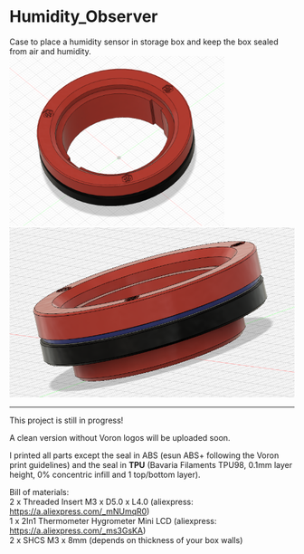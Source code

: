 # Humidity_Observer
Case to place a humidity sensor in storage box and keep the box sealed from air and humidity.
<img src="https://github.com/flow1990/Humidity_Observer/blob/main/pictures/front_view_voron_design.png" alt="front_view_voron_design" height="300">
<img src="https://github.com/flow1990/Humidity_Observer/blob/main/pictures/side_view.png" alt="side" height="300">
<hr>This project is still in progress!

A clean version without Voron logos will be uploaded soon.

I printed all parts except the seal in ABS (esun ABS+ following the Voron print guidelines) and the seal in <B>TPU</B> (Bavaria Filaments TPU98, 0.1mm layer height, 0% concentric infill and 1 top/bottom layer).

Bill of materials:
<br>2 x Threaded Insert M3 x D5.0 x L4.0 (aliexpress: https://a.aliexpress.com/_mNUmqR0)
<br>1 x 2In1 Thermometer Hygrometer Mini LCD (aliexpress: https://a.aliexpress.com/_ms3GsKA)
<br>2 x SHCS M3 x 8mm (depends on thickness of your box walls)
